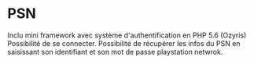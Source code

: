 # PSN
Inclu mini framework avec système d'authentification en PHP 5.6 (Ozyris)
Possibilité de se connecter.
Possibilité de récupérer les infos du PSN en saisissant son identifiant et son mot de passe playstation netwrok.
